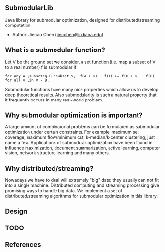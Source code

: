 SubmodularLib
------------
Java library for submodular optimization, designed for distributed/streaming computation

+ Author: Jiecao Chen (jiecchen@indiana.edu)

## What is a submodular function?
Let V be the ground set we consider, a set function (i.e. map a subset of V to a real number) f is submodular if

~~~~
for any A \subseteq B \subset V,  f(A + v) - f(A) >= f(B + v) - f(B) for all v \in V - B.
~~~~

Submodular functions have many nice properties which allow us to develop deep theoretical results. Also submodularity is such
a natural property that it frequently occurs in many real-world problem. 

## Why submodular optimization is important?
A large amount of combinatorial problems can be formulated as submodular optimization under certain constraints. 
For example, maximum set coverage, maximum flow/minimum cut, k-median/k-center clustering, just name a few. Applications 
of submodular optimization have been found in influence maximization, document summarization, active learning, computer vision,
network structure learning and many others.

## Why distributed/streaming?
Nowadays we have to deal will extremely "big" data: they usually can not fit into a single machine. Distributed computing and streaming
processing give promising ways to handle big data. We implement a set of distributed/streaming algorithms for submodular optimization in
this library. 

## Design

## TODO

## References